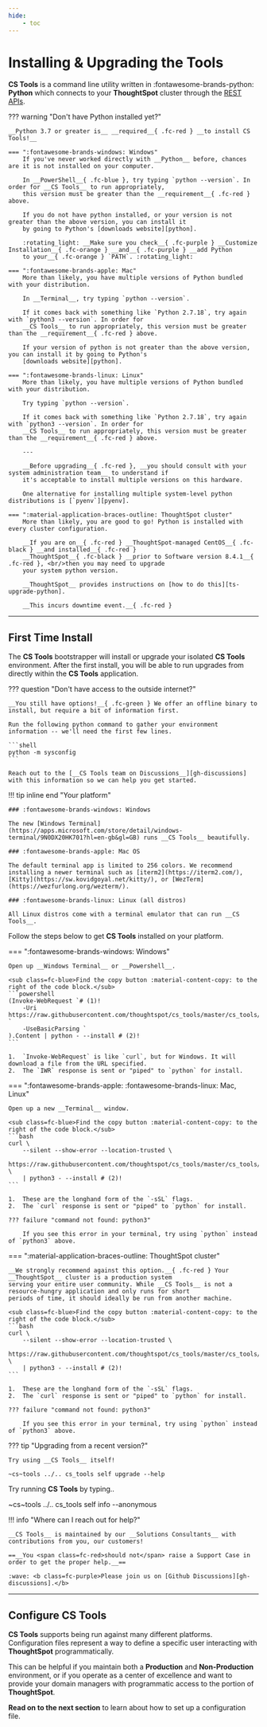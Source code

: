 ```yaml
---
hide:
    - toc
---
```


# Installing & Upgrading the Tools

__CS Tools__ is a command line utility written in :fontawesome-brands-python: __Python__ which connects to your
__ThoughtSpot__ cluster through the [REST APIs][ts-rest-apis].

??? warning "Don't have Python installed yet?"

    __Python 3.7 or greater is__ __required__{ .fc-red } __to install CS Tools!__

    === ":fontawesome-brands-windows: Windows"
        If you've never worked directly with __Python__ before, chances are it is not installed on your computer.

        In __PowerShell__{ .fc-blue }, try typing `python --version`. In order for __CS Tools__ to run appropriately,
        this version must be greater than the __requirement__{ .fc-red } above.

        If you do not have python installed, or your version is not greater than the above version, you can install it
        by going to Python's [downloads website][python].

        :rotating_light: __Make sure you check__{ .fc-purple } __Customize Installation__{ .fc-orange } __and__{ .fc-purple } __add Python
        to your__{ .fc-orange } `PATH`. :rotating_light:

    === ":fontawesome-brands-apple: Mac"
        More than likely, you have multiple versions of Python bundled with your distribution.

        In __Terminal__, try typing `python --version`.

        If it comes back with something like `Python 2.7.18`, try again with `python3 --version`. In order for
        __CS Tools__ to run appropriately, this version must be greater than the __requirement__{ .fc-red } above.

        If your version of python is not greater than the above version, you can install it by going to Python's
        [downloads website][python].

    === ":fontawesome-brands-linux: Linux"
        More than likely, you have multiple versions of Python bundled with your distribution.

        Try typing `python --version`.

        If it comes back with something like `Python 2.7.18`, try again with `python3 --version`. In order for
        __CS Tools__ to run appropriately, this version must be greater than the __requirement__{ .fc-red } above.

        ---

        __Before upgrading__{ .fc-red }, __you should consult with your system administration team__ to understand if
        it's acceptable to install multiple versions on this hardware.

        One alternative for installing multiple system-level python distributions is [`pyenv`][pyenv].

    === ":material-application-braces-outline: ThoughtSpot cluster"
        More than likely, you are good to go! Python is installed with every cluster configuration.

        __If you are on__{ .fc-red } __ThoughtSpot-managed CentOS__{ .fc-black } __and installed__{ .fc-red }
        __ThoughtSpot__{ .fc-black } __prior to Software version 8.4.1__{ .fc-red }, <br/>then you may need to upgrade
        your system python version.

        __ThoughtSpot__ provides instructions on [how to do this][ts-upgrade-python]. 

        __This incurs downtime event.__{ .fc-red }

---

## First Time Install

The __CS Tools__ bootstrapper will install or upgrade your isolated __CS Tools__ environment. After the first install,
you will be able to run upgrades from directly within the __CS Tools__ application.

??? question "Don't have access to the outside internet?"

    __You still have options!__{ .fc-green } We offer an offline binary to install, but require a bit of information first. 

    Run the following python command to gather your environment information -- we'll need the first few lines.

    ```shell
    python -m sysconfig
    ```

    Reach out to the [__CS Tools team on Discussions__][gh-discussions] with this information so we can help you get started.

!!! tip inline end "Your platform"

    ### :fontawesome-brands-windows: Windows

    The new [Windows Terminal](https://apps.microsoft.com/store/detail/windows-terminal/9N0DX20HK701?hl=en-gb&gl=GB) runs __CS Tools__ beautifully.

    ### :fontawesome-brands-apple: Mac OS

    The default terminal app is limited to 256 colors. We recommend installing a newer terminal such as [iterm2](https://iterm2.com/), [Kitty](https://sw.kovidgoyal.net/kitty/), or [WezTerm](https://wezfurlong.org/wezterm/).

    ### :fontawesome-brands-linux: Linux (all distros)

    All Linux distros come with a terminal emulator that can run __CS Tools__.

Follow the steps below to get __CS Tools__ installed on your platform.

=== ":fontawesome-brands-windows: Windows"

    Open up __Windows Terminal__ or __Powershell__.

    <sub class=fc-blue>Find the copy button :material-content-copy: to the right of the code block.</sub>
    ```powershell
    (Invoke-WebRequest `# (1)!
        -Uri https://raw.githubusercontent.com/thoughtspot/cs_tools/master/cs_tools/updater/_bootstrapper.py `
        -UseBasicParsing `
    ).Content | python - --install # (2)!
    ```

    1.  `Invoke-WebRequest` is like `curl`, but for Windows. It will download a file from the URL specified.
    2.  The `IWR` response is sent or "piped" to `python` for install.

=== ":fontawesome-brands-apple: :fontawesome-brands-linux: Mac, Linux"

    Open up a new __Terminal__ window.

    <sub class=fc-blue>Find the copy button :material-content-copy: to the right of the code block.</sub>
    ```bash
    curl \
        --silent --show-error --location-trusted \
        https://raw.githubusercontent.com/thoughtspot/cs_tools/master/cs_tools/updater/_bootstrapper.py \
        | python3 - --install # (2)!
    ```

    1.  These are the longhand form of the `-sSL` flags.
    2.  The `curl` response is sent or "piped" to `python` for install.

    ??? failure "command not found: python3"

        If you see this error in your terminal, try using `python` instead of `python3` above.

=== ":material-application-braces-outline: ThoughtSpot cluster"
    
    __We strongly recommend against this option.__{ .fc-red } Your __ThoughtSpot__ cluster is a production system
    serving your entire user community. While __CS Tools__ is not a resource-hungry application and only runs for short
    periods of time, it should ideally be run from another machine.

    <sub class=fc-blue>Find the copy button :material-content-copy: to the right of the code block.</sub>
    ```bash
    curl \
        --silent --show-error --location-trusted \
        https://raw.githubusercontent.com/thoughtspot/cs_tools/master/cs_tools/updater/_bootstrapper.py \
        | python3 - --install # (2)!
    ```

    1.  These are the longhand form of the `-sSL` flags.
    2.  The `curl` response is sent or "piped" to `python` for install.

    ??? failure "command not found: python3"

        If you see this error in your terminal, try using `python` instead of `python3` above.


??? tip "Upgrading from a recent version?"

    Try using __CS Tools__ itself!

    ~cs~tools ../.. cs_tools self upgrade --help


Try running __CS Tools__ by typing..

~cs~tools ../.. cs_tools self info --anonymous

!!! info "Where can I reach out for help?"

    __CS Tools__ is maintained by our __Solutions Consultants__ with contributions from you, our customers!

    ==__You <span class=fc-red>should not</span> raise a Support Case in order to get the proper help.__==

    :wave: <b class=fc-purple>Please join us on [Github Discussions][gh-discussions].</b>

---

## Configure CS Tools

__CS Tools__ supports being run against many different platforms. Configuration files represent a way to define a
specific user interacting with __ThoughtSpot__ programmatically.

This can be helpful if you maintain both a __Production__ and __Non-Production__ environment, or if you operate as a
center of excellence and want to provide your domain managers with programmatic access to the portion of
__ThoughtSpot__.

__Read on to the next section__ to learn about how to set up a configuration file.


[ts-rest-apis]: https://developers.thoughtspot.com/docs/?pageid=rest-apis
[ts-upgrade-python]: https://docs.thoughtspot.com/software/latest/python-upgrade#_upgrade_your_python_version
[gh-discussions]: https://github.com/thoughtspot/cs_tools/discussions
[pyenv]: https://github.com/pyenv/pyenv
[python]: https://www.python.org/downloads/
